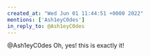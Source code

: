 ```yaml
---
created_at: "Wed Jun 01 11:44:51 +0000 2022"
mentions: ['Ash1eyC0des']
in_reply_to: @Ash1eyC0des
---
```


@Ash1eyC0des Oh, yes! this is exactly it!